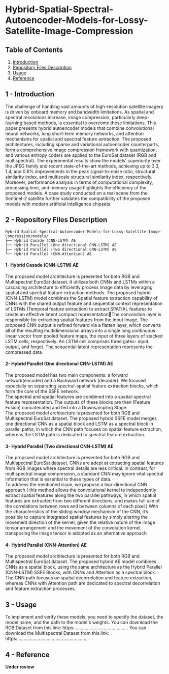 # Hybrid-Spatial-Spectral-Autoencoder-Models-for-Lossy-Satellite-Image-Compression

## Table of Contents

1. [Introduction](#introduction)
2. [Repository Files Description](#repository-files-description)
3. [Usage](#usage)
4. [Reference](#Reference)
   
## 1 - Introduction

 The challenge of handling vast amounts of high-resolution satellite imagery is driven by onboard memory and bandwidth limitations. As spatial and spectral resolutions increase, image compression, particularly deep-learning based methods, is essential to overcome these limitations. This paper presents hybrid autoencoder models that combine convolutional neural networks, long short-term memory networks, and attention mechanisms for spatial and spectral feature extraction. The proposed architectures, including sparse and variational autoencoder counterparts, form a comprehensive image compression framework with quantization, and various entropy coders are applied to the EuroSat dataset (RGB and multispectral). The experimental results show the models’ superiority over the JPEG family and recent state-of-the-art methods, achieving up to 3.3, 1.4, and 0.6% improvements in the peak signal-to-noise ratio, structural similarity index, and multiscale structural similarity index, respectively. Moreover, performance analysis in terms of computational complexity, processing time, and memory usage highlights the efficiency of the proposed models. A case study conducted on a real scene from the Sentinel-2 satellite further validates the compatibility of the proposed models with modern artificial intelligence chipsets.

## 2 - Repository Files Description
```
Hybrid-Spatial-Spectral-Autoencoder-Models-for-Lossy-Satellite-Image-Compression/models/
├── Hybrid Casade (CNN-LSTM) AE                              
├── Hybrid Parallel (One directional CNN-LSTM) AE                        
├── Hybrid Parallel (Two directional CNN-LSTM) AE            
└── Hybrid Parallel (CNN-Attention) AE             
```
#### 1- Hybrid Casade (CNN-LSTM) AE
The propsoed model architecture is presented for both RGB and Multispectral EuroSat dataset. It utilizes both CNNs and LSTMs within a cascading architecture to efficiently process image data by leveraging spatial and spectral feature extraction methods. The proposed hybrid (CNN-LSTM) model combines the Spatial feature extraction capability of CNNs with the shared output feature and sequential context representation of LSTMs (Temporal feature extraction) to extract SPATIAL features to create an effective latent compact representationThe convolution layer is responsible for extracting spatial features from the input image, The proposed CNN output is refined forward via a flatten layer, which converts all of the resulting multidimensional arrays into a single long continuous linear vector from pooled feature maps, the input of three layers of stacked LSTM cells, respectively. An LSTM cell comprises three gates- input, output, and forget. The sequential latent representation represents the compressed data

#### 2- Hybrid Parallel (One directional CNN-LSTM) AE
The proposed model has two main components: a forward network(encoder) and a Backward network (decoder).
We focused especially on separating spectral-spatial feature extraction blocks, which form the core of the SSFE network.  
The spectral and spatial features are combined into a spatial-spectral feature representation.
The outputs of these blocks are then (Feature Fusion) concatenated and fed into a Downsampling Stage.  
The propsoed model architecture is presented for both RGB and Multispectral EuroSat dataset. The proposed hybrid SSFE model merges one directional CNN as a spatial block and LSTM as a spectral block in parallel paths, in which the CNN path focuses on spatial feature extraction, whereas the LSTM path is dedicated to spectral feature extraction.

#### 3- Hybrid Parallel (Two directional CNN-LSTM) AE
The propsoed model architecture is presented for both RGB and Multispectral EuroSat dataset. CNNs are adept at extracting spatial features from RGB images where spectral details are less critical. In contrast, for multispectral image compression, a standard CNN may ignore vital spectral information that is essential to these types of data.  
To address the mentioned issue, we propose a two-directional CNN approach ( this method allows the convolutional kernel to independently extract spatial features along the two parallel pathways, in which spatial features are extracted from two different directions, and makes full use of the correlations between rows and between columns of each pixel.)  With the characteristics of the sliding window mechanism of the CNN, it’s possible to capture integrated spatial features by simply altering the movement direction of the kernel, given the relative nature of the image tensor arrangement and the movement of the convolution kernel, transposing the image tensor is adopted as an alternative approach

#### 4- Hybrid Parallel (CNN-Attention) AE 
The propsoed model architecture is presented for both RGB and Multispectral EuroSat dataset. The proposed hybrid AE model combines CNNs as a spatial block, using the same architecture as the Hybrid Parallel (CNN-LSTM) SSFE Blocks, with CNNs and Attention as a spectral block. The CNN path focuses on spatial decorrelation and feature extraction, whereas CNNs with Attention path are dedicated to spectral decorrelation and feature extraction processes.


## 3 - Usage
To implement and verify these models, you need to specify the dataset, the model name, and the path to the model's weights.
You can download the RGB Dataset from this link: 
https:..........................................
You can download the Multispectral Dataset from this link:
https:........................................................


## 4 - Reference
**Under review**
```

